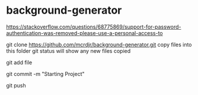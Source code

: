 # background-generator

https://stackoverflow.com/questions/68775869/support-for-password-authentication-was-removed-please-use-a-personal-access-to

git clone https://github.com/mcrdjr/background-generator.git
copy files into this folder
git status will show any new files copied

git add file 

git commit -m "Starting Project"

git push


